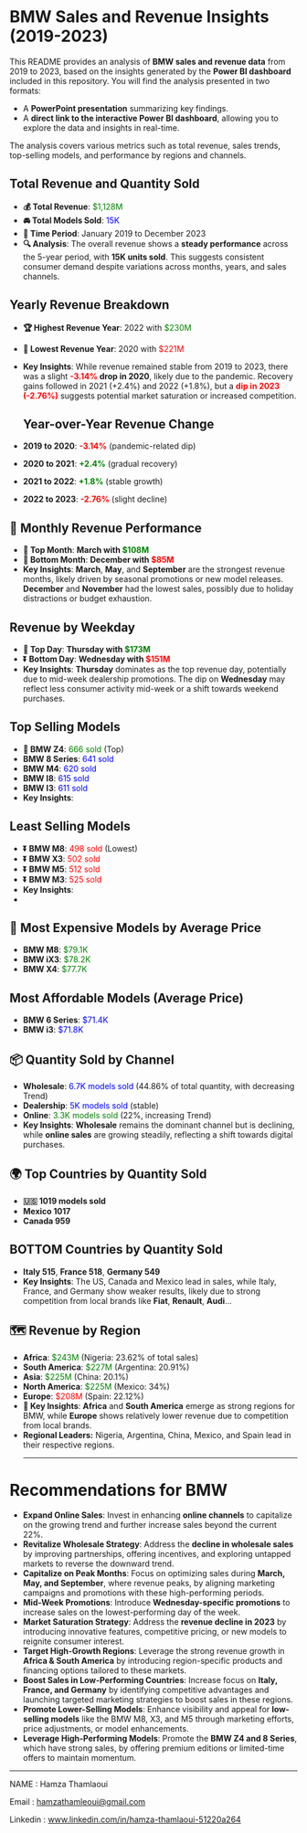   # BMW Sales and Revenue Insights (2019-2023)

This README provides an analysis of **BMW sales and revenue data** from 2019 to 2023, based on the insights generated by the **Power BI dashboard** included in this repository. You will find the analysis presented in two formats: 

- A **PowerPoint presentation** summarizing key findings.
- A **direct link to the interactive Power BI dashboard**, allowing you to explore the data and insights in real-time.

The analysis covers various metrics such as total revenue, sales trends, top-selling models, and performance by regions and channels.




##  **Total Revenue and Quantity Sold**
- **💰 Total Revenue**: <span style="color:green;">$1,128M</span>
- **🚘 Total Models Sold**: <span style="color:blue;">15K</span>
- **📅 Time Period**: January 2019 to December 2023
- **🔍 Analysis**: The overall revenue shows a **steady performance** across the 5-year period, with **15K units sold**. This suggests consistent consumer demand despite variations across months, years, and sales channels.

##  **Yearly Revenue Breakdown**
- **🏆 Highest Revenue Year**: 2022 with <span style="color:green;">$230M</span>
- **🔻 Lowest Revenue Year**: 2020 with <span style="color:red;">$221M</span>
- **Key Insights**: While revenue remained stable from 2019 to 2023, there was a slight **<span style="color:red;">-3.14%</span> drop in 2020**, likely due to the pandemic. Recovery gains followed in 2021 (+2.4%) and 2022 (+1.8%), but a **<span style="color:red;">dip in 2023 (-2.76%)** suggests potential market saturation or increased competition.

  ## **Year-over-Year Revenue Change**
- **2019 to 2020**: **<span style="color:red;">-3.14%</span>** (pandemic-related dip)
- **2020 to 2021**: **<span style="color:green;">+2.4%</span>** (gradual recovery)
- **2021 to 2022**: **<span style="color:green;">+1.8%</span>** (stable growth)
- **2022 to 2023**: **<span style="color:red;">-2.76%</span>** (slight decline)

## 📅 **Monthly Revenue Performance**
- **🏅 Top Month**: **March with <span style="color:green;">$108M</span>**
- **🏅 Bottom Month**: **December with <span style="color:red;">$85M</span>**
- **Key Insights**: **March**, **May**, and **September** are the strongest revenue months, likely driven by seasonal promotions or new model releases. **December** and **November** had the lowest sales, possibly due to holiday distractions or budget exhaustion.

##  **Revenue by Weekday**
- **🚀 Top Day**: **Thursday with <span style="color:green;">$173M</span>**
- **⏬ Bottom Day**: **Wednesday with <span style="color:red;">$151M</span>**
- **Key Insights**: **Thursday** dominates as the top revenue day, potentially due to mid-week dealership promotions. The dip on **Wednesday** may reflect less consumer activity mid-week or a shift towards weekend purchases.


## **Top Selling Models**
- **🏅 BMW Z4**: <span style="color:green;">666 sold</span> (Top)
- **BMW 8 Series**: <span style="color:blue;">641 sold</span>
- **BMW M4**: <span style="color:blue;">620 sold</span>
- **BMW I8**: <span style="color:blue;">615 sold</span>
- **BMW I3**: <span style="color:blue;">611 sold</span>
- **Key Insights**: 

## **Least Selling Models**
- **⏬ BMW M8**: <span style="color:red;">498 sold</span> (Lowest)
- **⏬ BMW X3**: <span style="color:red;">502 sold</span>
- **⏬ BMW M5**: <span style="color:red;">512 sold</span>
- **⏬ BMW M3**: <span style="color:red;">525 sold</span>
- **Key Insights**:
- 
## 💸 **Most Expensive Models by Average Price**
- **BMW M8**: <span style="color:green;">$79.1K</span>
- **BMW iX3**: <span style="color:green;">$78.2K</span>
- **BMW X4**: <span style="color:green;">$77.7K</span>

## **Most Affordable Models (Average Price)**
- **BMW 6 Series**: <span style="color:blue;">$71.4K</span>
- **BMW i3**: <span style="color:blue;">$71.8K</span>

## 📦 **Quantity Sold by Channel**
- **Wholesale**: <span style="color:blue;">6.7K models sold</span> (44.86% of total quantity, with decreasing Trend)
- **Dealership**: <span style="color:blue;">5K models sold</span> (stable)
- **Online**: <span style="color:green;">3.3K models sold</span> (22%, increasing Trend)
- **Key Insights**: **Wholesale** remains the dominant channel but is declining, while **online sales** are growing steadily, reflecting a shift towards digital purchases.

## 🌍 **Top Countries by Quantity Sold**
- **🇺🇸 1019 models sold**
- **Mexico 1017**
- **Canada 959**
##  **BOTTOM Countries by Quantity Sold**
- **Italy 515**, **France 518**, **Germany 549**
- **Key Insights**: The US, Canada and Mexico lead in sales, while Italy, France, and Germany show weaker results, likely due to strong competition from local brands like **Fiat**, **Renault**, **Audi**...

## 🗺️ **Revenue by Region**
- **Africa**: <span style="color:green;">$243M</span> (Nigeria: 23.62% of total sales)
- **South America**: <span style="color:green;">$227M</span> (Argentina: 20.91%)
- **Asia**: <span style="color:green;">$225M</span> (China: 20.1%)
- **North America**: <span style="color:green;">$225M</span> (Mexico: 34%)
- **Europe**: <span style="color:red;">$208M</span> (Spain: 22.12%)
- **📝 Key Insights**: **Africa** and **South America** emerge as strong regions for BMW, while **Europe** shows relatively lower revenue due to competition from local brands.
- **Regional Leaders:** Nigeria, Argentina, China, Mexico, and Spain lead in their respective regions.
  ________________________________________________________________________________________


# Recommendations for BMW

- **Expand Online Sales**: Invest in enhancing **online channels** to capitalize on the growing trend and further increase sales beyond the current 22%.
- **Revitalize Wholesale Strategy**: Address the **decline in wholesale sales** by improving partnerships, offering incentives, and exploring untapped markets to reverse the downward trend.
- **Capitalize on Peak Months**: Focus on optimizing sales during **March, May, and September**, where revenue peaks, by aligning marketing campaigns and promotions with these high-performing periods.
- **Mid-Week Promotions**: Introduce **Wednesday-specific promotions** to increase sales on the lowest-performing day of the week.
- **Market Saturation Strategy**: Address the **revenue decline in 2023** by introducing innovative features, competitive pricing, or new models to reignite consumer interest.
- **Target High-Growth Regions**: Leverage the strong revenue growth in **Africa & South America** by introducing region-specific products and financing options tailored to these markets.
- **Boost Sales in Low-Performing Countries**: Increase focus on **Italy, France, and Germany** by identifying competitive advantages and launching targeted marketing strategies to boost sales in these regions.
- **Promote Lower-Selling Models**: Enhance visibility and appeal for **low-selling models** like the BMW M8, X3, and M5 through marketing efforts, price adjustments, or model enhancements.
- **Leverage High-Performing Models**: Promote the **BMW Z4 and 8 Series**, which have strong sales, by offering premium editions or limited-time offers to maintain momentum.



________________________________________

NAME : Hamza Thamlaoui

Email : hamzathamleoui@gmail.com

Linkedin : www.linkedin.com/in/hamza-thamlaoui-51220a264

